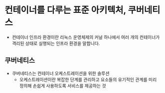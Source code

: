 # 컨테이너를 다루는 표준 아키텍처, 쿠버네티스
- 컨테이너 인프라 환경이란 리눅스 운영체제의 커널 하나에서 여러 개의 컨테이너가 격리된 상태로 실행되는 인프라 환경을 말합니다.

## 쿠버네티스
- 쿠버네티스는 컨테이너 오케스트레이션을 위한 솔루션
    - 오케스트레이션이란 복잡한 단계를 관리하고 요소들의 유기적인 관계를 미리 정의해 손쉽게 사용하도록 서비스를 제공하는 것